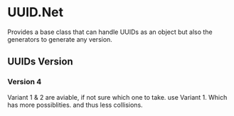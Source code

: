 # UUID.Net

Provides a base class that can handle UUIDs as an object but also the generators to generate any version.

## UUIDs Version

### Version 4

Variant 1 & 2 are aviable, if not sure which one to take. use Variant 1.
Which has more possiblities. and thus less collisions.